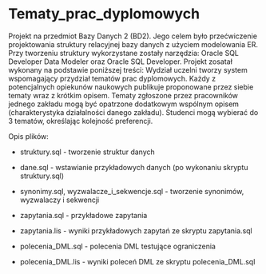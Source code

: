 # Tematy_prac_dyplomowych
Projekt na przedmiot Bazy Danych 2 (BD2). Jego celem było przećwiczenie projektowania struktury relacyjnej bazy danych z użyciem modelowania ER. Przy tworzeniu struktury wykorzystane zostały narzędzia: Oracle SQL Developer Data Modeler oraz Oracle SQL Developer. Projekt zosatał wykonany na podstawie poniższej treści:
Wydział uczelni tworzy system wspomagający przydział tematów prac dyplomowych. Każdy z potencjalnych opiekunów naukowych publikuje          proponowane przez siebie tematy wraz z krótkim opisem. Tematy zgłoszone przez pracowników jednego zakładu mogą być opatrzone dodatkowym wspólnym opisem (charakterystyka działalności danego zakładu). Studenci mogą wybierać do 3 tematów, określając kolejność preferencji.

Opis plików:

  * struktury.sql - tworzenie struktur danych
  
  * dane.sql - wstawianie przykładowych danych (po wykonaniu skryptu struktury.sql)
  
  * synonimy.sql, wyzwalacze_i_sekwencje.sql - tworzenie synonimów, wyzwalaczy i sekwencji
  
  * zapytania.sql - przykładowe zapytania
  
  * zapytania.lis - wyniki przykładowych zapytań ze skryptu zapytania.sql
  
  * polecenia_DML.sql - polecenia DML testujące ograniczenia
  
  * polecenia_DML.lis - wyniki poleceń DML ze skryptu polecenia_DML.sql
